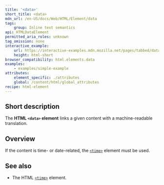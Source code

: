 ```yaml
---
title: '<data>'
short_title: <data>
mdn_url: /en-US/docs/Web/HTML/Element/data
tags:
    group: Inline text semantics
api: HTMLDataElement
permitted_aria_roles: unknown
tag_omission: none
interactive_example:
    url: https://interactive-examples.mdn.mozilla.net/pages/tabbed/data.html
    height: html-short
browser_compatibility: html.elements.data
examples:
    - examples/simple-example
attributes:
    element_specific: ./attributes
    global: /content/html/global_attributes
recipe: html-element
---
```


## Short description

The **HTML `<data>` element** links a given content with a
machine-readable translation.

## Overview

If the content is time- or date-related, the
[`<time>`](/en-US/docs/Web/HTML/Element/time) element must be used.

## See also

- The HTML [`<time>`](/en-US/docs/Web/HTML/Element/time) element.
